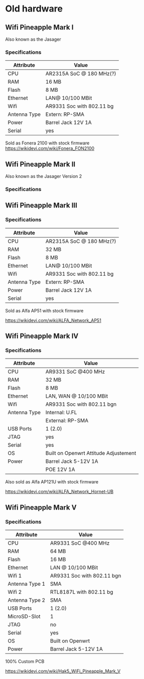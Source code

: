 # Old hardware

## Wifi Pineapple Mark I
Also known as the Jasager

### Specifications

| Attribute | Value |
| --- | --- |
| CPU | AR2315A SoC @ 180 MHz(?) |
| RAM | 16 MB |
| Flash | 8 MB |
| Ethernet | LAN@ 10/100 MBit |
| Wifi | AR9331 Soc with 802.11 bg |
| Antenna Type | Extern: RP-SMA |
| Power | Barrel Jack 12V 1A |
| Serial |yes |

Sold as Fonera 2100 with stock firmware
https://wikidevi.com/wiki/Fonera_FON2100

## Wifi Pineapple Mark II
Also known as the Jasager Version 2

### Specifications

## Wifi Pineapple Mark III

### Specifications

| Attribute | Value |
| --- | --- |
| CPU | AR2315A SoC @ 180 MHz(?)|
| RAM | 32 MB |
| Flash | 8 MB |
| Ethernet | LAN@ 10/100 MBit |
| Wifi | AR9331 Soc with 802.11 bg |
| Antenna Type | Extern: RP-SMA |
| Power | Barrel Jack 12V 1A |
| Serial | yes |

Sold as Alfa AP51 with stock firmware

https://wikidevi.com/wiki/ALFA_Network_AP51

## Wifi Pineapple Mark IV

### Specifications

| Attribute | Value |
| --- | --- |
| CPU | AR9331 SoC @400 MHz |
| RAM | 32 MB |
| Flash | 8 MB |
| Ethernet | LAN, WAN @ 10/100 MBit |
| Wifi | AR9331 Soc with 802.11 bgn |
| Antenna Type | Internal: U.FL |
| | External: RP-SMA |
| USB Ports| 1 (2.0) |
| JTAG | yes |
| Serial | yes |
| OS | Built on Openwrt Attitude Adjustement |
| Power | Barrel Jack 5-12V 1A |
| | POE 12V 1A |


Also sold as Alfa AP121U with stock firmware

https://wikidevi.com/wiki/ALFA_Network_Hornet-UB

## Wifi Pineapple Mark V

### Specifications

| Attribute | Value |
| --- | --- |
| CPU | AR9331 SoC @400 MHz |
| RAM | 64 MB |
| Flash | 16 MB |
| Ethernet | LAN @ 10/100 MBit |
| Wifi 1 | AR9331 Soc with 802.11 bgn |
| Antenna Type 1 | SMA |
| Wifi 2 | RTL8187L with 802.11 bg |
| Antenna Type 2 | SMA |
| USB Ports| 1 (2.0) |
| MicroSD-Slot | 1 |
| JTAG | no |
| Serial | yes |
| OS | Built on Openwrt |
| Power | Barrel Jack 5-12V 1A |

100% Custom PCB

https://wikidevi.com/wiki/Hak5_WiFi_Pineapple_Mark_V

